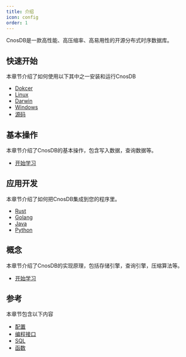 ```yaml
---
title: 介绍
icon: config
order: 1
---
```


CnosDB是一款高性能、高压缩率、高易用性的开源分布式时序数据库。

## 快速开始

本章节介绍了如何使用以下其中之一安装和运行CnosDB

- [Dokcer](quick_start.md#Docker)
- [Linux](quick_start.md#Linux)
- [Darwin](quick_start.md#Darwin)
- [Windows](quick_start.md#Windows)
- [源码](quick_start.md#从源码开始)

## 基本操作

本章节介绍了CnosDB的基本操作，包含写入数据，查询数据等。
- [开始学习](QUICK_START.md#基本操作)

## 应用开发

本章节介绍了如何把CnosDB集成到您的程序里。
- [Rust](application.md#Rust)
- [Golang](application.md#Golang)
- [Java](application.md#Java)
- [Python](application.md#Python)

## 概念

本章节介绍了CnosDB的实现原理，包括存储引擎，查询引擎，压缩算法等。
- [开始学习](concept.md)

## 参考

本章节包含以下内容
- [配置](reference/README.md)
- [编程接口](reference/api.md)
- [SQL](reference/sql.md)
- [函数](reference/function.md)